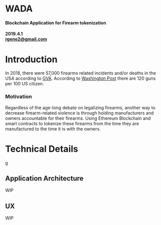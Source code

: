 # WADA
#### Blockchain Application for Firearm tokenization <br>
**2019.4.1** <br>
**rgene2@gmail.com**

# Introduction

In 2018, there were 57,000 firearms related incidents and/or deaths in the USA according to [GVA](https://www.gunviolencearchive.org/).
According to [Washington Post](https://www.washingtonpost.com/news/wonk/wp/2018/06/19/there-are-more-guns-than-people-in-the-united-states-according-to-a-new-study-of-global-firearm-ownership/?utm_term=.2e83c51a0b18) 
there are 120 guns per 100 US citizen. 


### Motivation
Regardless of the age-long debate on legalizing firearms, 
 another way to decrease firearm-related violence is through holding manufacturers and owners accountable for their firearms. 
 Using Ethereum Blockchain and smart contracts to tokenize these firearms from the time they are manufactured to the time it is with the owners.
 
 
 
# Technical Details
g
## Application Architecture
WIP

## UX
WIP